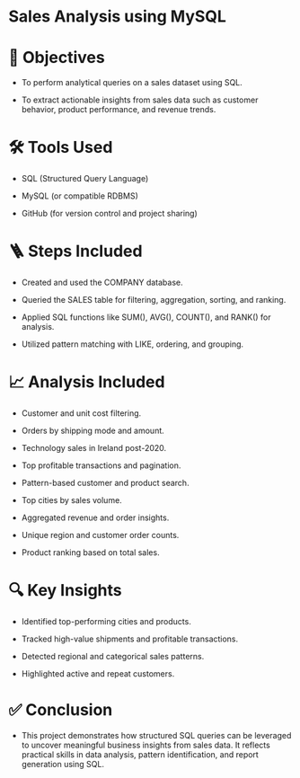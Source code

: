 # Sales Analysis using MySQL

# 📝 Objectives
- To perform analytical queries on a sales dataset using SQL.

- To extract actionable insights from sales data such as customer behavior, product performance, and revenue trends.

# 🛠️ Tools Used
- SQL (Structured Query Language)

-  MySQL (or compatible RDBMS)

- GitHub (for version control and project sharing)

# 🪜 Steps Included
- Created and used the COMPANY database.

- Queried the SALES table for filtering, aggregation, sorting, and ranking.

- Applied SQL functions like SUM(), AVG(), COUNT(), and RANK() for analysis.

- Utilized pattern matching with LIKE, ordering, and grouping.

#  📈 Analysis Included
- Customer and unit cost filtering.

- Orders by shipping mode and amount.

- Technology sales in Ireland post-2020.

- Top profitable transactions and pagination.

- Pattern-based customer and product search.

- Top cities by sales volume.

- Aggregated revenue and order insights.

- Unique region and customer order counts.

- Product ranking based on total sales.

# 🔍 Key Insights
- Identified top-performing cities and products.

- Tracked high-value shipments and profitable transactions.

- Detected regional and categorical sales patterns.

- Highlighted active and repeat customers.

# ✅ Conclusion
- This project demonstrates how structured SQL queries can be leveraged to uncover meaningful business insights from sales data. It reflects practical skills in data analysis, pattern identification, and report generation using SQL.
